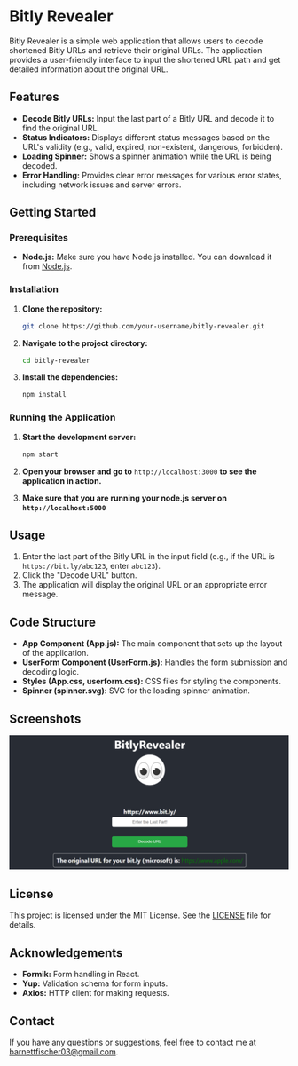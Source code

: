 # Bitly Revealer

Bitly Revealer is a simple web application that allows users to decode shortened Bitly URLs and retrieve their original URLs. The application provides a user-friendly interface to input the shortened URL path and get detailed information about the original URL.

## Features

- **Decode Bitly URLs:** Input the last part of a Bitly URL and decode it to find the original URL.
- **Status Indicators:** Displays different status messages based on the URL's validity (e.g., valid, expired, non-existent, dangerous, forbidden).
- **Loading Spinner:** Shows a spinner animation while the URL is being decoded.
- **Error Handling:** Provides clear error messages for various error states, including network issues and server errors.

## Getting Started

### Prerequisites

- **Node.js:** Make sure you have Node.js installed. You can download it from [Node.js](https://nodejs.org/).

### Installation

1. **Clone the repository:**

    ```sh
    git clone https://github.com/your-username/bitly-revealer.git
    ```

2. **Navigate to the project directory:**

    ```sh
    cd bitly-revealer
    ```

3. **Install the dependencies:**

    ```sh
    npm install
    ```

### Running the Application

1. **Start the development server:**

    ```sh
    npm start
    ```

2. **Open your browser and go to** `http://localhost:3000` **to see the application in action.**
3. **Make sure that you are running your node.js server on `http://localhost:5000`**

## Usage

1. Enter the last part of the Bitly URL in the input field (e.g., if the URL is `https://bit.ly/abc123`, enter `abc123`).
2. Click the "Decode URL" button.
3. The application will display the original URL or an appropriate error message.

## Code Structure

- **App Component (App.js):** The main component that sets up the layout of the application.
- **UserForm Component (UserForm.js):** Handles the form submission and decoding logic.
- **Styles (App.css, userform.css):** CSS files for styling the components.
- **Spinner (spinner.svg):** SVG for the loading spinner animation.

## Screenshots

![Screenshot of Bitly Revealer](bitlyRevealer.png)

## License

This project is licensed under the MIT License. See the [LICENSE](LICENSE) file for details.

## Acknowledgements

- **Formik:** Form handling in React.
- **Yup:** Validation schema for form inputs.
- **Axios:** HTTP client for making requests.

## Contact

If you have any questions or suggestions, feel free to contact me at [barnettfischer03@gmail.com](mailto:barnettfischer03@gmail.com).
